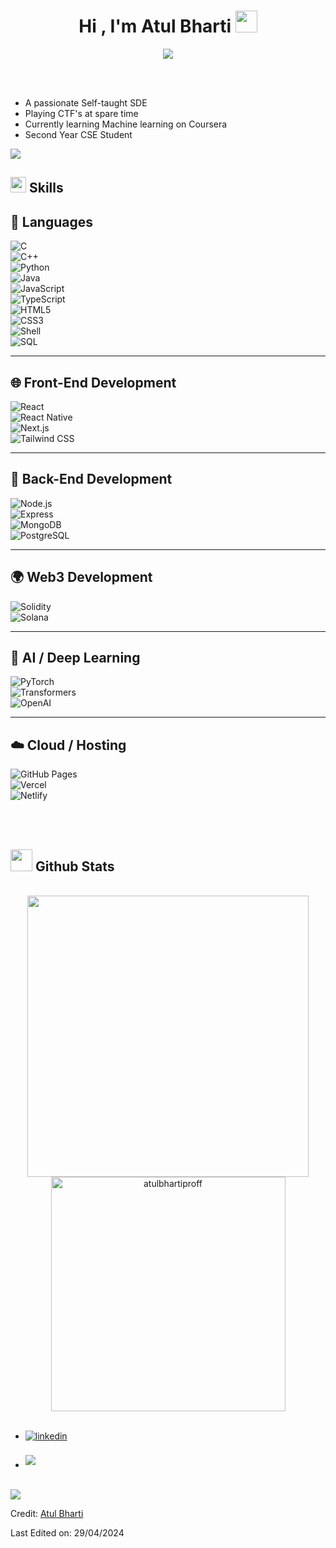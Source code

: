 
<h1 align="center"><b>Hi , I'm Atul Bharti </b><img src="https://media.giphy.com/media/hvRJCLFzcasrR4ia7z/giphy.gif" width="35"></h1>
<!--  -->
<p align="center">
  <a href="https://github.com/DenverCoder1/readme-typing-svg"><img src="https://readme-typing-svg.herokuapp.com?font=Time+New+Roman&color=cyan&size=25&center=true&vCenter=true&width=600&height=100&lines=Self-taught+Software+Developer,;Computer+Science+Student,;CTF+Newbie,;Active+Learner/Researcher,;Love+to+learn+new+stuffs..<3"></a>
</p>
<br>
<br>

- A passionate Self-taught SDE
- Playing CTF's at spare time
- Currently learning Machine learning on Coursera
- Second Year CSE Student

<img src="https://user-images.githubusercontent.com/73097560/115834477-dbab4500-a447-11eb-908a-139a6edaec5c.gif"><br>
## <img src="https://media2.giphy.com/media/QssGEmpkyEOhBCb7e1/giphy.gif?cid=ecf05e47a0n3FV2wt57xxLBeaHREZpm3eZ1MVoBes3qub00bl&rid=giphy.gif" width ="25"><b> Skills</b>
<p align="center">


## 🚀 Languages

![C](https://img.shields.io/badge/C%20-%232370ED.svg?style=for-the-badge&logo=c&logoColor=white)  
![C++](https://img.shields.io/badge/C++%20-%2300599C.svg?style=for-the-badge&logo=c%2B%2B&logoColor=white)  
![Python](https://img.shields.io/badge/Python%20-%2314354C.svg?style=for-the-badge&logo=python&logoColor=white)  
![Java](https://img.shields.io/badge/Java-ED8B00?style=for-the-badge&logo=openjdk&logoColor=white)  
![JavaScript](https://img.shields.io/badge/JavaScript%20-%23F7DF1E.svg?style=for-the-badge&logo=javascript&logoColor=black)  
![TypeScript](https://img.shields.io/badge/typescript%20-%231572B6.svg?style=for-the-badge&logo=typescript&logoColor=white)  
![HTML5](https://img.shields.io/badge/HTML5-E34F26?style=for-the-badge&logo=html5&logoColor=white)  
![CSS3](https://img.shields.io/badge/CSS3%20-%231572B6.svg?style=for-the-badge&logo=css3&logoColor=white)  
![Shell](https://img.shields.io/badge/Bash-%23121011.svg?style=for-the-badge&logo=gnu-bash&logoColor=white)  
![SQL](https://img.shields.io/badge/SQL-%2307405e.svg?style=for-the-badge&logo=sqlite&logoColor=white)

---

## 🌐 Front-End Development

![React](https://img.shields.io/badge/react%21-%231572B6.svg?style=for-the-badge&logo=react&logoColor=white)  
![React Native](https://img.shields.io/badge/React%20Native-20232A?style=for-the-badge&logo=react&logoColor=61DAFB)  
![Next.js](https://img.shields.io/badge/Next.js-black?style=for-the-badge&logo=next.js&logoColor=white)  
![Tailwind CSS](https://img.shields.io/badge/TailwindCSS-%2338B2AC.svg?style=for-the-badge&logo=tailwind-css&logoColor=white)

---

## 🔧 Back-End Development

![Node.js](https://img.shields.io/badge/Node.js-%23339933.svg?style=for-the-badge&logo=node.js&logoColor=white)  
![Express](https://img.shields.io/badge/Express.js-%23000000.svg?style=for-the-badge&logo=express&logoColor=white)  
![MongoDB](https://img.shields.io/badge/MongoDB-%2347A248.svg?style=for-the-badge&logo=mongodb&logoColor=white)  
![PostgreSQL](https://img.shields.io/badge/PostgreSQL-%23336791.svg?style=for-the-badge&logo=postgresql&logoColor=white)

---

## 🌍 Web3 Development

![Solidity](https://img.shields.io/badge/Solidity-white?style=for-the-badge&logo=solidity&logoColor=purple)  
![Solana](https://img.shields.io/badge/Solana-3A0CA3?style=for-the-badge&logo=solana&logoColor=white)

---

## 🧠 AI / Deep Learning

![PyTorch](https://img.shields.io/badge/PyTorch-%23EE4C2C.svg?style=for-the-badge&logo=pytorch&logoColor=white)  
![Transformers](https://img.shields.io/badge/HuggingFace-%23FF9900.svg?style=for-the-badge&logo=huggingface&logoColor=black)  
![OpenAI](https://img.shields.io/badge/OpenAI-412991?style=for-the-badge&logo=openai&logoColor=white)

---

## ☁️ Cloud / Hosting

![GitHub Pages](https://img.shields.io/badge/GitHub%20Pages-%23327FC7.svg?style=for-the-badge&logo=github&logoColor=white)  
![Vercel](https://img.shields.io/badge/Vercel-%23000000.svg?style=for-the-badge&logo=vercel&logoColor=white)  
![Netlify](https://img.shields.io/badge/Netlify-%23000000.svg?style=for-the-badge&logo=netlify&logoColor=white)



</p>

<br>
<br>

## <img src="https://media.giphy.com/media/iY8CRBdQXODJSCERIr/giphy.gif" width="35"><b> Github Stats </b>
<br>

<div align="center">

<a href="https://github.com/atulbhartiproff/">
  <img src="https://github-readme-stats.vercel.app/api?username=atulbhartiproff&include_all_commits=true&count_private=true&show_icons=true&line_height=20&title_color=7A7ADB&icon_color=2234AE&text_color=D3D3D3&bg_color=0,000000,130F40" width="450"/>
  <img src="https://github-readme-stats.vercel.app/api/top-langs?username=atulbhartiproff&show_icons=true&locale=en&layout=compact&line_height=20&title_color=7A7ADB&icon_color=2234AE&text_color=D3D3D3&bg_color=0,000000,130F40" width="375"  alt="atulbhartiproff"/>

</a>
</div>

<br>
<div align='left'>

<ul>

<li>
<a href="https://linkedin.com/in/atul-bharti-proff" target="_blank">
<img src="https://img.shields.io/badge/linkedin:atulbharti-%2300acee.svg?color=405DE6&style=for-the-badge&logo=linkedin&logoColor=white" alt=linkedin style="margin-bottom: 5px;"/>
</a>
</li>
<br>
<li>
<a href="mailto:atulbhartiproff@gmail.com" target="_blank">
<img src="https://img.shields.io/badge/gmail:  atulbharti-%23EA4335.svg?style=for-the-badge&logo=gmail&logoColor=white" t=mail style="margin-bottom: 5px;" />
</a>
</li>
	
</ul>
</div>

<br>
<img src="https://user-images.githubusercontent.com/73097560/115834477-dbab4500-a447-11eb-908a-139a6edaec5c.gif">
<br>

Credit: [Atul Bharti](https://github.com/atulbhartiproff)

Last Edited on: 29/04/2024
